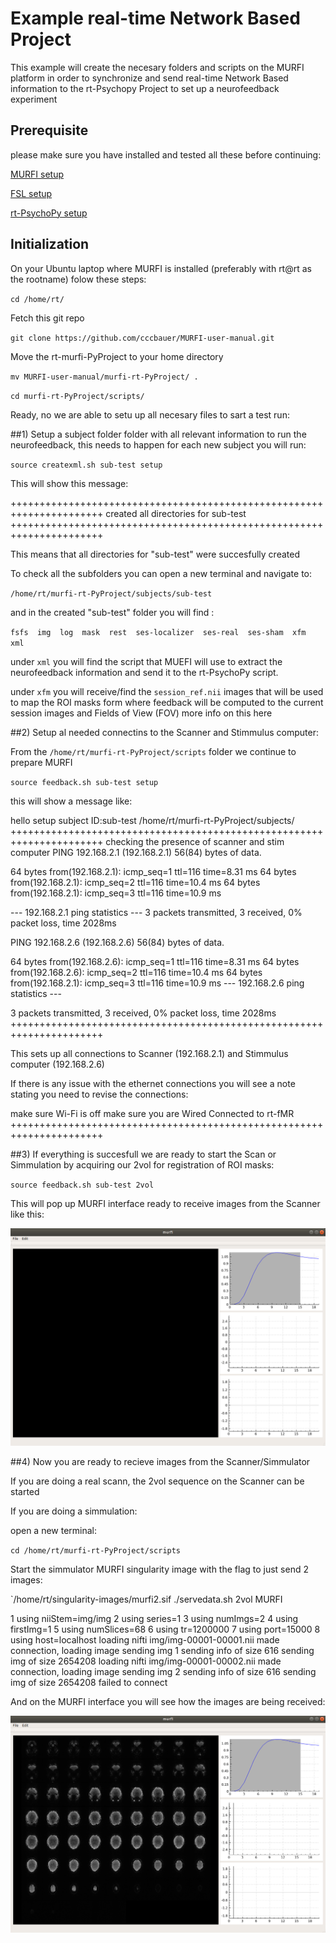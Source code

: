 # Example real-time Network Based Project

This example will create the necesary folders and scripts on the MURFI platform in order to synchronize and send real-time Network Based information to the 
rt-Psychopy Project to set up a neurofeedback experiment

## Prerequisite 

please make sure you have installed and tested all these before continuing:

[MURFI setup](https://github.com/cccbauer/MURFI-user-manual/blob/main/murfi-setup.md)

[FSL setup](https://github.com/cccbauer/MURFI-user-manual/blob/main/fsl-setup.md)

[rt-PsychoPy setup](https://github.com/cccbauer/MURFI-user-manual/blob/main/rt-PsychoPy/README.md)

## Initialization

On your Ubuntu laptop where MURFI is installed (preferably with rt@rt as the rootname) folow these steps:

`cd /home/rt/`

Fetch this git repo

`git clone https://github.com/cccbauer/MURFI-user-manual.git`

Move the rt-murfi-PyProject to your home directory

`mv MURFI-user-manual/murfi-rt-PyProject/ .`

`cd murfi-rt-PyProject/scripts/`

Ready, no we are able to setu up all necesary files to sart a test run:

##1) Setup a subject folder folder with all relevant information to run the neurofeedback, this needs to happen for each new subject you will run:

`source createxml.sh sub-test setup`

This will show this message:

++++++++++++++++++++++++++++++++++++++++++++++++++++++++++++++++++++++
created all directories for sub-test
++++++++++++++++++++++++++++++++++++++++++++++++++++++++++++++++++++++

This means that all directories for "sub-test" were succesfully created

To check all the subfolders you can open a new terminal and navigate to:

`/home/rt/murfi-rt-PyProject/subjects/sub-test`

and in the created "sub-test" folder you will find :

`fsfs  img  log  mask  rest  ses-localizer  ses-real  ses-sham  xfm  xml`

under `xml` you will find the script that MUEFI will use to extract the neurofeedback information and send it to the rt-PsychoPy script.

under `xfm` you will receive/find the `session_ref.nii` images that will be used to map the ROI masks form where feedback will be computed to the current session images and Fields of View (FOV)
more info on this here

##2) Setup al needed connectins to the Scanner and Stimmulus computer:

From the `/home/rt/murfi-rt-PyProject/scripts` folder we continue to prepare MURFI

`source feedback.sh sub-test setup`

this will show a message like:

hello
setup
subject ID:sub-test
/home/rt/murfi-rt-PyProject/subjects/
++++++++++++++++++++++++++++++++++++++++++++++++++++++++++++++++++++++
checking the presence of scanner and stim computer
PING 192.168.2.1 (192.168.2.1) 56(84) bytes of data.

64 bytes from(192.168.2.1): icmp_seq=1 ttl=116 time=8.31 ms
64 bytes from(192.168.2.1): icmp_seq=2 ttl=116 time=10.4 ms
64 bytes from(192.168.2.1): icmp_seq=3 ttl=116 time=10.9 ms

--- 192.168.2.1 ping statistics ---
3 packets transmitted, 3 received, 0% packet loss, time 2028ms

PING 192.168.2.6 (192.168.2.6) 56(84) bytes of data.


64 bytes from(192.168.2.6): icmp_seq=1 ttl=116 time=8.31 ms
64 bytes from(192.168.2.6): icmp_seq=2 ttl=116 time=10.4 ms
64 bytes from(192.168.2.1): icmp_seq=3 ttl=116 time=10.9 ms
--- 192.168.2.6 ping statistics ---

3 packets transmitted, 3 received, 0% packet loss, time 2028ms
++++++++++++++++++++++++++++++++++++++++++++++++++++++++++++++++++++++

This sets up all connections to Scanner (192.168.2.1) and Stimmulus computer (192.168.2.6)

If there is any issue with the ethernet connections you will see a note stating you need to revise the connections:


make sure Wi-Fi is off
make sure you are Wired Connected to rt-fMR
++++++++++++++++++++++++++++++++++++++++++++++++++++++++++++++++++++++


##3) If everything is succesfull we are ready to start the Scan or Simmulation by acquiring our 2vol for registration of ROI masks:

`source feedback.sh sub-test 2vol`

This will pop up MURFI interface ready to receive images from the Scanner like this:


![alt text](https://github.com/cccbauer/MURFI-user-manual/blob/main/png/2vol.png?raw=true)


##4) Now you are ready to recieve images from the Scanner/Simmulator

If you are doing a real scann, the 2vol sequence on the Scanner can be started

If you are doing a simmulation:

open a new terminal:

`cd /home/rt/murfi-rt-PyProject/scripts`

Start the simmulator MURFI singularity image with the flag to just send 2 images:

`/home/rt/singularity-images/murfi2.sif ./servedata.sh 2vol MURFI

1 using niiStem=img/img
2 using series=1
3 using numImgs=2
4 using firstImg=1
5 using numSlices=68
6 using tr=1200000
7 using port=15000
8 using host=localhost
loading nifti img/img-00001-00001.nii
made connection, loading image
sending img  1
sending info of size 616
sending img of size 2654208
loading nifti img/img-00001-00002.nii
made connection, loading image
sending img  2
sending info of size 616
sending img of size 2654208
failed to connect

And on the MURFI interface you will see how the images are being received:

![alt text](https://github.com/cccbauer/MURFI-user-manual/blob/main/png/2vol_recived.png?raw=true)































